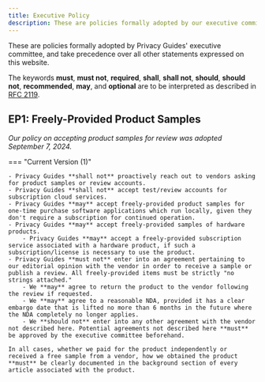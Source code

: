 ```yaml
---
title: Executive Policy
description: These are policies formally adopted by our executive committee, and take precedence over all other statements expressed on this website.
---
```


These are policies formally adopted by Privacy Guides' executive committee, and take precedence over all other statements expressed on this website.

The keywords **must**, **must not**, **required**, **shall**, **shall not**, **should**, **should not**, **recommended**, **may**, and **optional** are to be interpreted as described in [RFC 2119](https://datatracker.ietf.org/doc/html/rfc2119).

## EP1: Freely-Provided Product Samples

*Our policy on accepting product samples for review was adopted September 7, 2024.*

=== "Current Version (1)"

    - Privacy Guides **shall not** proactively reach out to vendors asking for product samples or review accounts.
    - Privacy Guides **shall not** accept test/review accounts for subscription cloud services.
    - Privacy Guides **may** accept freely-provided product samples for one-time purchase software applications which run locally, given they don't require a subscription for continued operation.
    - Privacy Guides **may** accept freely-provided samples of hardware products.
        - Privacy Guides **may** accept a freely-provided subscription service associated with a hardware product, if such a subscription/license is necessary to use the product.
    - Privacy Guides **must not** enter into an agreement pertaining to our editorial opinion with the vendor in order to receive a sample or publish a review. All freely-provided items must be strictly "no strings attached."
        - We **may** agree to return the product to the vendor following the review if requested.
        - We **may** agree to a reasonable NDA, provided it has a clear embargo date that is lifted no more than 6 months in the future where the NDA completely no longer applies.
        - We **should not** enter into any other agreement with the vendor not described here. Potential agreements not described here **must** be approved by the executive committee beforehand.

    In all cases, whether we paid for the product independently or received a free sample from a vendor, how we obtained the product **must** be clearly documented in the background section of every article associated with the product.
